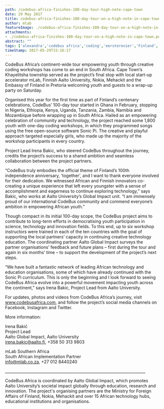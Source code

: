 ```yaml
---
path: /codebus-africa-finishes-100-day-tour-high-note-cape-town
date: 29 May 2017
title: codebus-africa-finishes-100-day-tour-on-a-high-note-in-cape-town
author: mlab
featureImage: ./codebus-africa-finishes-100-day-tour-on-a-high-note-in-cape-town.png
attachments: 
- ./codebus-africa-finishes-100-day-tour-on-a-high-note-in-cape-town.png
abstract: ""
tags: ['alexandra','codebus africa','coding','eersterevier','Finland','khayelitsha','mamelodi','mLab','nokia','skills development']
timeStamp: 2017-05-29T15:16:17
---
```


CodeBus Africa’s continent-wide tour empowering youth through creative coding workshops has come to an end in South Africa. Cape Town’s Khayelitsha township served as the project’s final stop with local start-up accelerator mLab, Finnish Aalto University, Nokia, Mehackit and the Embassy of Finland in Pretoria welcoming youth and guests to a wrap-up party on Saturday.

Organised this year for the first time as part of Finland’s centenary celebrations, CodeBus’ 100-day tour started in Ghana in February, stopping in Nigeria, Ethiopia, Kenya, Uganda, Tanzania, Zambia, Namibia and Mozambique before wrapping up in South Africa. Hailed as an empowering celebration of community and technology, the project reached some 1,800 youth with one-day coding workshops, in which they programmed songs using the free open-source software Sonic Pi. The creative and playful approach targeted especially girls, who made up the majority of the workshop participants in every country.

Project Lead Irena Bakic, who steered CodeBus throughout the journey, credits the project’s success to a shared ambition and seamless collaboration between the project partners.

“CodeBus truly embodies the official theme of Finland’s 100th independence anniversary, ‘together’, and I want to thank everyone involved for their dedication. We witnessed African and Finnish innovators co-creating a unique experience that left every youngster with a sense of accomplishment and eagerness to continue exploring technology,” says Bakic, who works at Aalto University’s Global Impact unit. “I am immensely proud of our international CodeBus community and commend everyone’s ambition in empowering African youth.”

Though compact in its initial 100-day scope, the CodeBus project aims to contribute to long-term efforts in democratising youth participation in science, technology and innovation fields. To this end, up to six workshop instructors were trained in each of the ten countries with the goal of supporting the local partners’ capacity in continuing creative technology education. The coordinating partner Aalto Global Impact surveys the partner organisations’ feedback and future plans – first during the tour and again in six months’ time – to support the development of the project’s next steps.

“We have built a fantastic network of leading African technology and education organisations, some of which have already continued with the Sonic Pi curriculum. This is only the beginning and I look forward to seeing CodeBus Africa evolve into a powerful movement impacting youth across the continent,” says Irena Bakic, Project Lead from Aalto University.

For updates, photos and videos from CodeBus Africa’s journey, visit www.codebusafrica.com, and follow the project’s social media channels on Facebook, Instagram and Twitter.

More information:

Irena Bakić  
Project Lead  
Aalto Global Impact, Aalto University  
irena.bakic@aalto.fi, +358 50 313 9803

mLab Southern Africa  
South African Implementation Partner  
info@mlab.co.za, +27 012 8440240

\_\_\_\_\_\_\_\_\_\_\_\_\_\_\_\_\_\_\_\_\_\_\_\_\_\_\_\_\_\_\_\_\_\_\_\_\_\_\_\_\_\_\_\_\_\_\_\_\_\_\_\_\_\_\_\_\_\_\_\_\_\_\_\_\_\_\_\_\_\_\_\_

CodeBus Africa is coordinated by Aalto Global Impact, which promotes Aalto University’s societal impact globally through education, research and innovation. The project's organising partners are the Ministry for Foreign Affairs of Finland, Nokia, Mehackit and over 15 African technology hubs, educational institutions and organisations.


